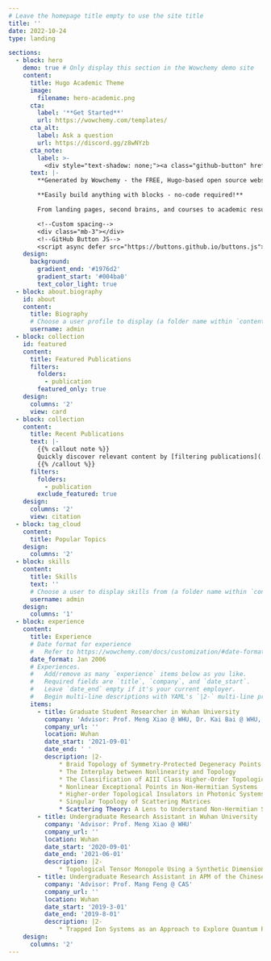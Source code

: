 ```yaml
---
# Leave the homepage title empty to use the site title
title: ''
date: 2022-10-24
type: landing

sections:
  - block: hero
    demo: true # Only display this section in the Wowchemy demo site
    content:
      title: Hugo Academic Theme
      image:
        filename: hero-academic.png
      cta:
        label: '**Get Started**'
        url: https://wowchemy.com/templates/
      cta_alt:
        label: Ask a question
        url: https://discord.gg/z8wNYzb
      cta_note:
        label: >-
          <div style="text-shadow: none;"><a class="github-button" href="https://github.com/wowchemy/wowchemy-hugo-themes" data-icon="octicon-star" data-size="large" data-show-count="true" aria-label="Star">Star Wowchemy Website Builder</a></div><div style="text-shadow: none;"><a class="github-button" href="https://github.com/wowchemy/starter-hugo-academic" data-icon="octicon-star" data-size="large" data-show-count="true" aria-label="Star">Star the Academic template</a></div>
      text: |-
        **Generated by Wowchemy - the FREE, Hugo-based open source website builder trusted by 500,000+ sites.**

        **Easily build anything with blocks - no-code required!**

        From landing pages, second brains, and courses to academic resumés, conferences, and tech blogs.

        <!--Custom spacing-->
        <div class="mb-3"></div>
        <!--GitHub Button JS-->
        <script async defer src="https://buttons.github.io/buttons.js"></script>
    design:
      background:
        gradient_end: '#1976d2'
        gradient_start: '#004ba0'
        text_color_light: true
  - block: about.biography
    id: about
    content:
      title: Biography
      # Choose a user profile to display (a folder name within `content/authors/`)
      username: admin
  - block: collection
    id: featured
    content:
      title: Featured Publications
      filters:
        folders:
          - publication
        featured_only: true
    design:
      columns: '2'
      view: card
  - block: collection
    content:
      title: Recent Publications
      text: |-
        {{% callout note %}}
        Quickly discover relevant content by [filtering publications](./publication/).
        {{% /callout %}}
      filters:
        folders:
          - publication
        exclude_featured: true
    design:
      columns: '2'
      view: citation
  - block: tag_cloud
    content:
      title: Popular Topics
    design:
      columns: '2'
  - block: skills
    content:
      title: Skills
      text: ''
      # Choose a user to display skills from (a folder name within `content/authors/`)
      username: admin
    design:
      columns: '1'
  - block: experience
    content:
      title: Experience
      # Date format for experience
      #   Refer to https://wowchemy.com/docs/customization/#date-format
      date_format: Jan 2006
      # Experiences.
      #   Add/remove as many `experience` items below as you like.
      #   Required fields are `title`, `company`, and `date_start`.
      #   Leave `date_end` empty if it's your current employer.
      #   Begin multi-line descriptions with YAML's `|2-` multi-line prefix.
      items:
        - title: Graduate Student Researcher in Wuhan University
          company: 'Advisor: Prof. Meng Xiao @ WHU, Dr. Kai Bai @ WHU, Dr. Cheng Guo @ Stanford and Prof. Fengcheng Wu @ WHU'
          company_url: ''
          location: Wuhan
          date_start: '2021-09-01'
          date_end: ' '
          description: |2-
              * Braid Topology of Symmetry-Protected Degeneracy Points in Non-Hermitian Systems
              *	The Interplay between Nonlinearity and Topology
              *	The Classification of AIII Class Higher-Order Topological Insulator
              * Nonlinear Exceptional Points in Non-Hermitian Systems
              * Higher-order Topological Insulators in Photonic Systems
              * Singular Topology of Scattering Matrices
              * Scattering Theory: A Lens to Understand Non-Hermitian Systems
        - title: Undergraduate Research Assistant in Wuhan University
          company: 'Advisor: Prof. Meng Xiao @ WHU'
          company_url: ''
          location: Wuhan
          date_start: '2020-09-01'
          date_end: '2021-06-01'
          description: |2-
              * Topological Tensor Monopole Using a Synthetic Dimension
        - title: Undergraduate Research Assistant in APM of the Chinese Academy of Sciences (CAS)
          company: 'Advisor: Prof. Mang Feng @ CAS'
          company_url: ''
          location: Wuhan
          date_start: '2019-3-01'
          date_end: '2019-8-01'
          description: |2-
              * Trapped Ion Systems as an Approach to Explore Quantum Physics 
    design:
      columns: '2'
---
```

